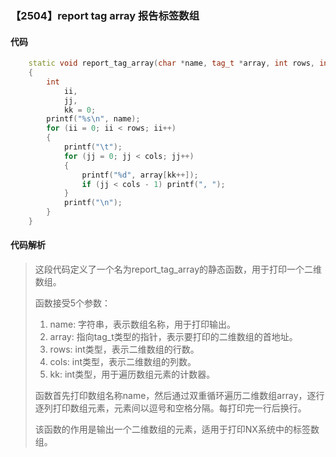 ### 【2504】report tag array 报告标签数组

#### 代码

```cpp
    static void report_tag_array(char *name, tag_t *array, int rows, int cols)  
    {  
        int  
            ii,  
            jj,  
            kk = 0;  
        printf("%s\n", name);  
        for (ii = 0; ii < rows; ii++)  
        {  
            printf("\t");  
            for (jj = 0; jj < cols; jj++)  
            {  
                printf("%d", array[kk++]);  
                if (jj < cols - 1) printf(", ");  
            }  
            printf("\n");  
        }  
    }

```

#### 代码解析

> 这段代码定义了一个名为report_tag_array的静态函数，用于打印一个二维数组。
>
> 函数接受5个参数：
>
> 1. name: 字符串，表示数组名称，用于打印输出。
> 2. array: 指向tag_t类型的指针，表示要打印的二维数组的首地址。
> 3. rows: int类型，表示二维数组的行数。
> 4. cols: int类型，表示二维数组的列数。
> 5. kk: int类型，用于遍历数组元素的计数器。
>
> 函数首先打印数组名称name，然后通过双重循环遍历二维数组array，逐行逐列打印数组元素，元素间以逗号和空格分隔。每打印完一行后换行。
>
> 该函数的作用是输出一个二维数组的元素，适用于打印NX系统中的标签数组。
>
